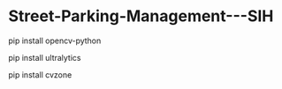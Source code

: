 # Street-Parking-Management---SIH

pip install opencv-python


pip install ultralytics


pip install cvzone